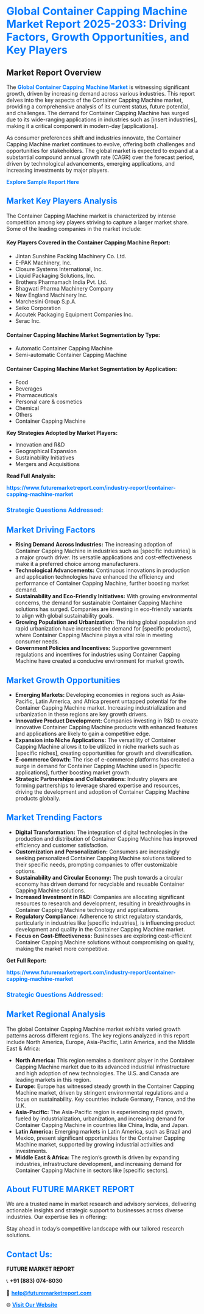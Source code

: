 <h1 style="color: #007BFF;">Global Container Capping Machine Market Report 2025-2033: Driving Factors, Growth Opportunities, and Key Players</h1>

<section id="overview">
<h2>Market Report Overview</h2>
<p>The <a href="https://www.futuremarketreport.com/industry-report/container-capping-machine-market" style="color: #007BFF; text-decoration: none;"><strong>Global Container Capping Machine Market</strong></a> is witnessing significant growth, driven by increasing demand across various industries. This report delves into the key aspects of the Container Capping Machine market, providing a comprehensive analysis of its current status, future potential, and challenges. The demand for Container Capping Machine has surged due to its wide-ranging applications in industries such as [insert industries], making it a critical component in modern-day [applications].</p>
<p>As consumer preferences shift and industries innovate, the Container Capping Machine market continues to evolve, offering both challenges and opportunities for stakeholders. The global market is expected to expand at a substantial compound annual growth rate (CAGR) over the forecast period, driven by technological advancements, emerging applications, and increasing investments by major players.</p>
</section>

<section id="overview">
<p><a href="https://www.futuremarketreport.com/request-sample/reportId=128281" style="color: #007BFF; text-decoration: none;"><strong>Explore Sample Report Here</strong></a></p>
</section>

<section id="key-players">
<h2 style="color: #007BFF;">Market Key Players Analysis</h2>
<p>The Container Capping Machine market is characterized by intense competition among key players striving to capture a larger market share. Some of the leading companies in the market include:</p>
<h4>Key Players Covered in the Container Capping Machine Report:</h4>
<ul><li>Jintan Sunshine Packing Machinery Co. Ltd.</li><li>E-PAK Machinery, Inc.</li><li>Closure Systems International, Inc.</li><li>Liquid Packaging Solutions, Inc.</li><li>Brothers Pharmamach India Pvt. Ltd.</li><li>Bhagwati Pharma Machinery Company</li><li>New England Machinery Inc.</li><li>Marchesini Group S.p.A.</li><li>Seiko Corporation</li><li>Accutek Packaging Equipment Companies Inc.</li><li>Serac Inc.</li></ul>
<h4>Container Capping Machine Market Segmentation by Type:</h4>
<ul><li>Automatic Container Capping Machine</li><li>Semi-automatic Container Capping Machine</li></ul>

<h4>Container Capping Machine Market Segmentation by Application:</h4>
<ul><li>Food</li><li>Beverages</li><li>Pharmaceuticals</li><li>Personal care &amp; cosmetics</li><li>Chemical</li><li>Others</li><li>Container Capping Machine</li></ul>
<p><strong>Key Strategies Adopted by Market Players:</strong></p>
<ul>
<li>Innovation and R&D</li>
<li>Geographical Expansion</li>
<li>Sustainability Initiatives</li>
<li>Mergers and Acquisitions</li>
</ul>
</section>

<section>
<p><strong>Read Full Analysis: </strong></p><a href="https://www.futuremarketreport.com/industry-report/container-capping-machine-market" style="color: #007BFF; text-decoration: none;"><strong>https://www.futuremarketreport.com/industry-report/container-capping-machine-market</strong></a>
<h3 style="color: #007BFF;">Strategic Questions Addressed:</h3>
</section>

<section id="driving-factors">
<h2 style="color: #007BFF;">Market Driving Factors</h2>
<ul>
<li><strong>Rising Demand Across Industries:</strong> The increasing adoption of Container Capping Machine in industries such as [specific industries] is a major growth driver. Its versatile applications and cost-effectiveness make it a preferred choice among manufacturers.</li>
<li><strong>Technological Advancements:</strong> Continuous innovations in production and application technologies have enhanced the efficiency and performance of Container Capping Machine, further boosting market demand.</li>
<li><strong>Sustainability and Eco-Friendly Initiatives:</strong> With growing environmental concerns, the demand for sustainable Container Capping Machine solutions has surged. Companies are investing in eco-friendly variants to align with global sustainability goals.</li>
<li><strong>Growing Population and Urbanization:</strong> The rising global population and rapid urbanization have increased the demand for [specific products], where Container Capping Machine plays a vital role in meeting consumer needs.</li>
<li><strong>Government Policies and Incentives:</strong> Supportive government regulations and incentives for industries using Container Capping Machine have created a conducive environment for market growth.</li>
</ul>
</section>

<section id="growth-opportunities">
<h2 style="color: #007BFF;">Market Growth Opportunities</h2>
<ul>
<li><strong>Emerging Markets:</strong> Developing economies in regions such as Asia-Pacific, Latin America, and Africa present untapped potential for the Container Capping Machine market. Increasing industrialization and urbanization in these regions are key growth drivers.</li>
<li><strong>Innovative Product Development:</strong> Companies investing in R&D to create innovative Container Capping Machine products with enhanced features and applications are likely to gain a competitive edge.</li>
<li><strong>Expansion into Niche Applications:</strong> The versatility of Container Capping Machine allows it to be utilized in niche markets such as [specific niches], creating opportunities for growth and diversification.</li>
<li><strong>E-commerce Growth:</strong> The rise of e-commerce platforms has created a surge in demand for Container Capping Machine used in [specific applications], further boosting market growth.</li>
<li><strong>Strategic Partnerships and Collaborations:</strong> Industry players are forming partnerships to leverage shared expertise and resources, driving the development and adoption of Container Capping Machine products globally.</li>
</ul>
</section>

<section id="trending-factors">
<h2 style="color: #007BFF;">Market Trending Factors</h2>
<ul>
<li><strong>Digital Transformation:</strong> The integration of digital technologies in the production and distribution of Container Capping Machine has improved efficiency and customer satisfaction.</li>
<li><strong>Customization and Personalization:</strong> Consumers are increasingly seeking personalized Container Capping Machine solutions tailored to their specific needs, prompting companies to offer customizable options.</li>
<li><strong>Sustainability and Circular Economy:</strong> The push towards a circular economy has driven demand for recyclable and reusable Container Capping Machine solutions.</li>
<li><strong>Increased Investment in R&D:</strong> Companies are allocating significant resources to research and development, resulting in breakthroughs in Container Capping Machine technology and applications.</li>
<li><strong>Regulatory Compliance:</strong> Adherence to strict regulatory standards, particularly in industries like [specific industries], is influencing product development and quality in the Container Capping Machine market.</li>
<li><strong>Focus on Cost-Effectiveness:</strong> Businesses are exploring cost-efficient Container Capping Machine solutions without compromising on quality, making the market more competitive.</li>
</ul>
</section>

<section>
<p><strong>Get Full Report: </strong></p><a href="https://www.futuremarketreport.com/industry-report/container-capping-machine-market" style="color: #007BFF; text-decoration: none;"><strong>https://www.futuremarketreport.com/industry-report/container-capping-machine-market</strong></a>
<h3 style="color: #007BFF;">Strategic Questions Addressed:</h3>
</section>


<section id="regional-analysis">
<h2 style="color: #007BFF;">Market Regional Analysis</h2>
<p>The global Container Capping Machine market exhibits varied growth patterns across different regions. The key regions analyzed in this report include North America, Europe, Asia-Pacific, Latin America, and the Middle East & Africa:</p>
<ul>
<li><strong>North America:</strong> This region remains a dominant player in the Container Capping Machine market due to its advanced industrial infrastructure and high adoption of new technologies. The U.S. and Canada are leading markets in this region.</li>
<li><strong>Europe:</strong> Europe has witnessed steady growth in the Container Capping Machine market, driven by stringent environmental regulations and a focus on sustainability. Key countries include Germany, France, and the U.K.</li>
<li><strong>Asia-Pacific:</strong> The Asia-Pacific region is experiencing rapid growth, fueled by industrialization, urbanization, and increasing demand for Container Capping Machine in countries like China, India, and Japan.</li>
<li><strong>Latin America:</strong> Emerging markets in Latin America, such as Brazil and Mexico, present significant opportunities for the Container Capping Machine market, supported by growing industrial activities and investments.</li>
<li><strong>Middle East & Africa:</strong> The region’s growth is driven by expanding industries, infrastructure development, and increasing demand for Container Capping Machine in sectors like [specific sectors].</li>
</ul>
</section>

<footer>
<h2 style="color: #007BFF;">About FUTURE MARKET REPORT</h2>
<p>We are a trusted name in market research and advisory services, delivering actionable insights and strategic support to businesses across diverse industries. Our expertise lies in offering:</p>

<p>Stay ahead in today’s competitive landscape with our tailored research solutions.</p>

<h2 style="color: #007BFF;">Contact Us:</h2>
<p><strong>FUTURE MARKET REPORT</strong></p>
<p>📞 <strong>+91 (883) 074-8030</strong></p>
<p>📧 <strong><a href="mailto:help@futuremarketreport.com" style="color: #007BFF;">help@futuremarketreport.com</a></strong></p>
<p>🌐 <strong><a href="https://www.futuremarketreport.com/" style="color: #007BFF;">Visit Our Website</a></strong></p>
</footer>
